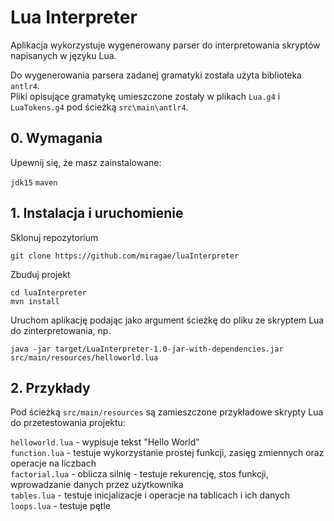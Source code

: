 # Lua Interpreter
Aplikacja wykorzystuje wygenerowany parser do interpretowania skryptów napisanych w języku Lua.


Do wygenerowania parsera zadanej gramatyki została użyta biblioteka `antlr4`. 
\
Pliki opisujące gramatykę umieszczone zostały w plikach `Lua.g4` i `LuaTokens.g4` pod ścieżką `src\main\antlr4`.


## 0. Wymagania

Upewnij się, że masz zainstalowane:

`jdk15` `maven`

## 1. Instalacja i uruchomienie

Sklonuj repozytorium

`git clone https://github.com/miragae/luaInterpreter`

Zbuduj projekt

`cd luaInterpreter`\
`mvn install`

Uruchom aplikację podając jako argument ścieżkę do pliku ze skryptem Lua do zinterpretowania, np.

`java -jar target/LuaInterpreter-1.0-jar-with-dependencies.jar src/main/resources/helloworld.lua`

## 2. Przykłady

Pod ścieżką `src/main/resources` są zamieszczone przykładowe skrypty Lua do przetestowania projektu:

`helloworld.lua` - wypisuje tekst "Hello World"\
`function.lua` - testuje wykorzystanie prostej funkcji, zasięg zmiennych oraz operacje na liczbach\
`factorial.lua` - oblicza silnię - testuje rekurencję, stos funkcji, wprowadzanie danych przez użytkownika\
`tables.lua` - testuje inicjalizacje i operacje na tablicach i ich danych\
`loops.lua` - testuje pętle